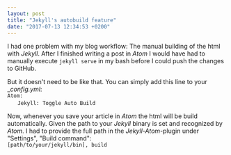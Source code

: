 ```yaml
---
layout: post
title: "Jekyll's autobuild feature"
date: "2017-07-13 12:34:53 +0200"
---
```


I had one problem with my blog workflow: The manual building of the html with _Jekyll_. After I finished writing a post in _Atom_ I would have had to manually execute `jekyll serve` in my bash before I could push the changes to GitHub.

But it doesn't need to be like that. You can simply add this line to your __config.yml_:   
`Atom:`  
&nbsp;&nbsp;&nbsp;&nbsp;&nbsp;&nbsp;`Jekyll: Toggle Auto Build`

Now, whenever you save your article in _Atom_ the html will be build automatically. Given the path to your _Jekyll_ binary is set and recognized by _Atom_. I had to provide the full path in the _Jekyll-Atom_-plugin under "Settings", "Build command":    
`[path/to/your/jekyll/bin], build`
